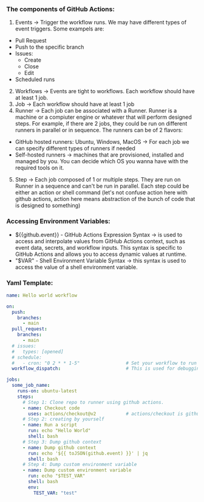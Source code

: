 ### The components of GitHub Actions:
1. Events -> Trigger the workflow runs. We may have different types of event triggers. Some exampels are:
  - Pull Request
  - Push to the specific branch
  - Issues:
    - Create
    - Close
    - Edit
  - Scheduled runs
2. Workflows -> Events are tight to workflows. Each workflow should have at least 1 job.
3. Job -> Each workflow should have at least 1 job
4. Runner -> Each job can be associated with a Runner. Runner is a machine or a compiuter engine or whatever that will perform designed steps. For example, if there are 2 jobs, they could be run on different runners in parallel or in sequence. The runners can be of 2 flavors:
  - GitHub hosted runners: Ubuntu, Windows, MacOS -> For each job we can specify different types of runners if needed
  - Self-hosted runners -> machines that are provisioned, installed and managed by you. You can decide which OS you wanna have with the required tools on it.
5. Step -> Each job composed of 1 or multiple steps. They are run on Runner in a sequence and can't be run in parallel. Each step could be either an action or shell command (let's not confuse action here with github actions, action here means abstraction of the bunch of code that is designed to something)


### Accessing Environment Variables:
- ${{github.event}} - GitHub Actions Expression Syntax -> is used to access and interpolate values from GitHub Actions context, such as event data, secrets, and workflow inputs. This syntax is specific to GitHub Actions and allows you to access dynamic values at runtime.
- "$VAR" - Shell Environment Variable Syntax -> this syntax is used to access the value of a shell environment variable.



### Yaml Template:
```yaml
name: Hello world workflow

on:
  push:
    branches:
      - main
  pull_request:
    branches:
      - main
  # issues:
  #   types: [opened]
  # schedule:
  #   - cron: "0 2 * * 1-5"                 # Set your workflow to run every day of the week from Monday to Friday at 2:00 UTC
  workflow_dispatch:                        # This is used for debugging purposes. It gives an opportunity to trigger the pipeline from UI with a button (without need to push and pull in this case)

jobs:
  some_job_name:
    runs-on: ubuntu-latest
    steps:
      # Step 1: Clone repo to runner using github actions.
      - name: Checkout code
        uses: actions/checkout@v2           # actions/checkout is github <owner>/<repository> while @v2 specifies the tag(version) of the reffered github action. Instead of version it is possbile to specify also the hash(id) of the release commit, for instance: @5a4ac90. Another way of refference is branch as well.
      # Step 2: creating by yourself
      - name: Run a script
        run: echo "Hello World"
        shell: bash
      # Step 3: Dump github context  
      - name: Dump github context
        run: echo '${{ toJSON(github.event) }}' | jq
        shell: bash
      # Step 4: Dump custom environment variable
      - name: Dump custom environment variable
        run: echo "$TEST_VAR"
        shell: bash
        env:
          TEST_VAR: "test"  
```